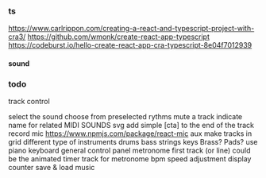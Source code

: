 ### ts
https://www.carlrippon.com/creating-a-react-and-typescript-project-with-cra3/
https://github.com/wmonk/create-react-app-typescript
https://codeburst.io/hello-create-react-app-cra-typescript-8e04f7012939

#### sound
<!-- https://surikov.github.io/midi-sounds-react/ -->
<!-- https://libraries.io/npm/react-looper/0.2.6 -->
<!-- https://github.com/mmckegg/loop-drop-app -->
<!-- https://thisdavej.com/node-js-playing-sounds-to-provide-notifications/ -->
<!-- https://libraries.io/npm/audio-loader -->


### todo
track control
  <!-- control view with render props -->
  select the sound
  choose from preselected rythms
  mute a track
  indicate name for related MIDI SOUNDS svg
  add simple [cta] to the end of the track
record
  mic
    https://www.npmjs.com/package/react-mic
  aux
make tracks in grid
  different type of instruments
    drums
    bass
    strings
    keys
    Brass?
    Pads?
  use piano keyboard
    <!-- https://github.com/kevinsqi/react-piano -->
    <!-- https://github.com/lillydinhle/react-piano-component -->
general control panel
  metronome
    first track (or line) could be the animated timer track for metronome
    bpm speed adjustment
    display counter
save & load music